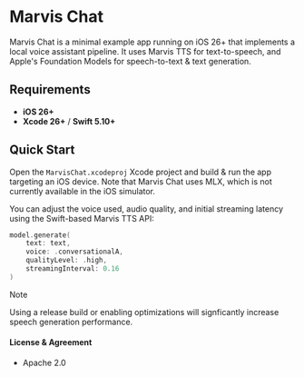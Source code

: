 # Marvis Chat

Marvis Chat is a minimal example app running on iOS 26+ that implements a local voice assistant pipeline. It uses Marvis TTS for text-to-speech, and Apple's Foundation Models for speech-to-text & text generation.

## Requirements

- **iOS 26+**
- **Xcode 26+** / **Swift 5.10+**

## Quick Start

Open the `MarvisChat.xcodeproj` Xcode project and build & run the app targeting an iOS device. Note that Marvis Chat uses MLX, which is not currently available in the iOS simulator.

You can adjust the voice used, audio quality, and initial streaming latency using the Swift-based Marvis TTS API:

```swift
model.generate(
    text: text,
    voice: .conversationalA,
    qualityLevel: .high,
    streamingInterval: 0.16
)
```

> [!Note]
> Using a release build or enabling optimizations will signficantly increase speech generation performance.

#### License & Agreement

* Apache 2.0
